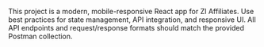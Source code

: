 <!-- Use this file to provide workspace-specific custom instructions to Copilot. For more details, visit https://code.visualstudio.com/docs/copilot/copilot-customization#_use-a-githubcopilotinstructionsmd-file -->

This project is a modern, mobile-responsive React app for ZI Affiliates. Use best practices for state management, API integration, and responsive UI. All API endpoints and request/response formats should match the provided Postman collection.
